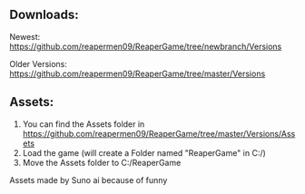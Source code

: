 ## Downloads:
Newest:
https://github.com/reapermen09/ReaperGame/tree/newbranch/Versions

Older Versions:
https://github.com/reapermen09/ReaperGame/tree/master/Versions

## Assets:
1. You can find the Assets folder in https://github.com/reapermen09/ReaperGame/tree/master/Versions/Assets
2. Load the game (will create a Folder named "ReaperGame" in C:/)
3. Move the Assets folder to C:/ReaperGame

Assets made by Suno ai because of funny
